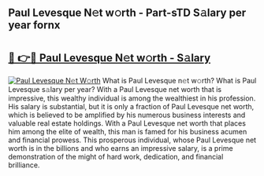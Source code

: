 ## Paul Levesque N𝚎t w𝚘rth - Part-sTD S𝚊lary per year fornx

# <h2><a href="http://gc25si.nevu.top/?p=Paul+Levesque">🔗 👉🔴 Paul Levesque N𝚎t w𝚘rth - S𝚊lary</a></h2>

[![Paul Levesque N𝚎t W𝚘rth](https://i.imgur.com/Oavwk0R.jpeg)](http://gc25si.nevu.top/?p=Paul+Levesque)
What is Paul Levesque n𝚎t w𝚘rth? What is Paul Levesque s𝚊lary per year?
With a Paul Levesque net worth that is impressive, this wealthy individual is among the wealthiest in his profession. His salary is substantial, but it is only a fraction of Paul Levesque net worth, which is believed to be amplified by his numerous business interests and valuable real estate holdings. With a Paul Levesque net worth that places him among the elite of wealth, this man is famed for his business acumen and financial prowess. This prosperous individual, whose Paul Levesque net worth is in the billions and who earns an impressive salary, is a prime demonstration of the might of hard work, dedication, and financial brilliance.
